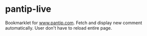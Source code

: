 pantip-live
===========

 Bookmarklet for www.pantip.com. Fetch and display new comment automatically. User don't have to reload entire page.
